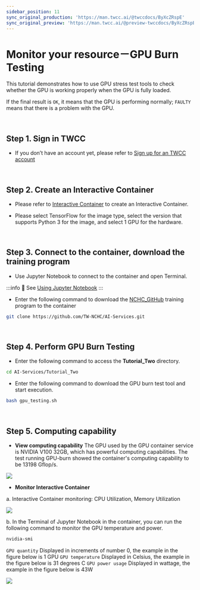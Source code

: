 ```yaml
---
sidebar_position: 11
sync_original_production: 'https://man.twcc.ai/@twccdocs/ByXcZRspE' 
sync_original_preview: 'https://man.twcc.ai/@preview-twccdocs/ByXcZRspE' 
---
```


# Monitor your resource－GPU Burn Testing


This tutorial demonstrates how to use GPU stress test tools to check whether the GPU is working properly when the GPU is fully loaded.

If the final result is `OK`, it means that the GPU is performing normally; `FAULTY` means that there is a problem with the GPU.

<br/>

## Step 1. Sign in TWCC

- If you don’t have an account yet, please refer to [Sign up for an TWCC account](https://www.twcc.ai/doc?page=register_account)

<br/>

## Step 2. Create an Interactive Container

- Please refer to [Interactive Container](https://www.twcc.ai/doc?page=container#建立開發型容器)  to create an Interactive Container.

- Please select TensorFlow for the image type, select the version that supports Python 3 for the image, and select 1 GPU for the hardware.

<br/>

## Step 3. Connect to the container, download the training program

- Use Jupyter Notebook to connect to the container and open Terminal.

:::info
:book: See [Using Jupyter Notebook](https://www.twcc.ai/doc?page=container#使用-Jupyter-Notebook) 
:::

- Enter the following command to download the [NCHC_GitHub](https://github.com/TW-NCHC/AI-Services/tree/V3Training) training program to the container

```bash
git clone https://github.com/TW-NCHC/AI-Services.git
```

<br/>

 
## Step 4. Perform GPU Burn Testing

- Enter the following command to access the **Tutorial_Two** directory.

```bash
cd AI-Services/Tutorial_Two
```

- Enter the following command to download the GPU burn test tool and start execution.

```bash
bash gpu_testing.sh
```

<br/>


## Step 5. Computing capability

- **View computing capability**
The GPU used by the GPU container service is NVIDIA V100 32GB, which has powerful computing capabilities. The test running GPU-burn showed the container's computing capability to be 13198 Gflop/s.

![](https://cos.twcc.ai/SYS-MANUAL/uploads/upload_cefd6041539673437d78918f9f444ed6.png)



- **Monitor Interactive Container**

a. Interactive Container monitoring: CPU Utilization, Memory Utilization

![](https://cos.twcc.ai/SYS-MANUAL/uploads/upload_ac448244502db32c89da844e30e525bf.png)


b. In the Terminal of Jupyter Notebook in the container, you can run the following command to monitor the GPU temperature and power.

```bash
nvidia-smi
```
`GPU quantity` Displayed in increments of number 0, the example in the figure below is 1 GPU
`GPU temperature` Displayed in Celsius, the example in the figure below is 31 degrees C
`GPU power usage` Displayed in wattage, the example in the figure below is 43W


![](https://cos.twcc.ai/SYS-MANUAL/uploads/upload_412e74892656a239328ed35fea78c191.png)